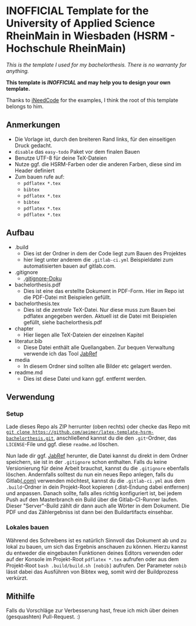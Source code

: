 ﻿# INOFFICIAL Template for the University of Applied Science RheinMain in Wiesbaden (HSRM - Hochschule RheinMain)
_This is the template I used for my bachelorthesis. There is no warranty for anything._

__This template is _INOFFICIAL_ and may help you to design your own template.__

Thanks to [iNeedCode](https://github.com/iNeedCode/latex_template) for the examples, I think the root of this template belongs to him.

## Anmerkungen
- Die Vorlage ist, durch den breiteren Rand links, für den einseitigen Druck gedacht.
- ```disable``` das ```easy-todo``` Paket vor dem finalen Bauen
- Benutze UTF-8 für deine TeX-Dateien
- Nutze ggf. die HSRM-Farben oder die anderen Farben, diese sind im Header definiert
- Zum bauen rufe auf:
  - ```pdflatex *.tex```
  - ```bibtex```
  - ```pdflatex *.tex```
  - ```bibtex```
  - ```pdflatex *.tex```
  - ```pdflatex *.tex```

## Aufbau
- .build
  - Dies ist der Ordner in dem der Code liegt zum Bauen des Projektes
  - hier liegt unter anderem die ```.gitlab-ci.yml``` Beispieldatei zum automatisierten bauen auf gitlab.com.
- .gitignore
  - [.gitignore-Doku](https://git-scm.com/docs/gitignore)
- bachelorthesis.pdf
  - Dies ist eine das erstellte Dokument in PDF-Form. Hier im Repo ist die PDF-Datei mit Beispielen gefüllt.
- bachelorthesis.tex
  - Dies ist die _zentrale_ TeX-Datei. Nur diese muss zum Bauen bei pdflatex angegeben werden. Aktuell ist die Datei mit Beispielen gefüllt, siehe bachelorthesis.pdf
- chapter
  - Hier liegen alle TeX-Dateien der einzelnen Kapitel
- literatur.bib
  - Diese Datei enthält alle Quellangaben. Zur bequen Verwaltung verwende ich das Tool [JabRef](http://www.jabref.org)
- media
  - In diesem Ordner sind sollten alle Bilder etc gelagert werden.
- readme.md
  - Dies ist diese Datei und kann ggf. entfernt werden.

## Verwendung
### Setup
Lade dieses Repo als ZIP herrunter (oben rechts) oder checke das Repo mit [```git clone https://github.com/aeimer/latex-template-hsrm-bachelorthesis.git```](https://github.com/aeimer/latex-template-hsrm-bachelorthesis.git), anschließend kannst du die den ```.git```-Ordner, das ```LICENSE```-File und ggf. diese ```readme.md``` löschen.

Nun lade dir ggf. [JabRef](http://www.jabref.org) herunter, die Datei kannst du direkt in dem Ordner speichern, sie ist in der ```.gitignore``` schon enthalten.
Falls du keine Versionierung für deine Arbeit brauchst, kannst du die ```.gitignore``` ebenfalls löschen.
Andernfalls solltest du nun ein neues Repo anlegen, falls du Gitlab[(.com)](https://gitlab.com) verwenden möchtest, kannst du die ```.gitlab-ci.yml``` aus dem ```.build```-Ordner in dein Projekt-Root kopieren (.dist-Endung dabei entfernen) und anpassen. Danach sollte, falls alles richtig konfiguriert ist, bei jedem Push auf den Masterbranch ein Build über die Gitlab-CI-Runner laufen. Dieser "Server"-Build zählt dir dann auch alle Wörter in dem Dokument. Die PDF und das Zählergebniss ist dann bei den Buildartifacts einsehbar.

### Lokales bauen
Während des Schreibens ist es natürlich Sinnvoll das Dokument ab und zu lokal zu bauen, um sich das Ergebnis anschauen zu können. Hierzu kannst du entweder die eingebauten Funktionen deines Editors verwenden oder auf der Konsole im Projekt-Root ```pdflatex *.tex``` aufrufen oder aus dem Projekt-Root ```bash .build/build.sh [nobib]``` aufrufen. Der Parameter ```nobib``` lässt dabei das Ausführen von Bibtex weg, somit wird der Buildprozess verkürzt.

## Mithilfe
Falls du Vorschläge zur Verbesserung hast, freue ich mich über deinen (gesquashten) Pull-Request. :)
